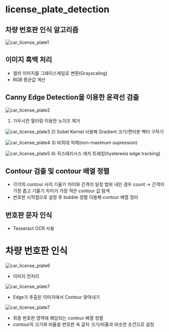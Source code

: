# license_plate_detection


## 차량 번호판 인식 알고리즘
![car_license_plate1][pic1]



## 이미지 흑백 처리
 - 컬러 이미지를 그레이스케일로 변환(Grayscaling)
 -  RGB 평균값 계산

## Canny Edge Detection을 이용한 윤곽선 검출

![car_license_plate2][pic2]

1) 가우시안 필터링 이용한 노이즈 제거

![car_license_plate3][pic3]
2) Sobel Kernel 사용해 Gradient 크기/편미분 벡터 구하기

![car_license_plate4][pic4]
3) 비최대 억제(non-maximum supression)

![car_license_plate5][pic5]
4) 히스테리시스 에지 트래킹(hysteresis edge tracking)


## Contour 검출 및 contour 배열 정렬

- 각각의 contour 사이 기울기 차이와 간격이 일정 범위 내인 경우 count -> 간격이 가장 좁고 기울기 차이가 가장 적은 contour 값 탐색
- 번호판 시작점으로 설정 후 bubble 정렬 이용해 contour 배열 정리

## 번호판 문자 인식

- Tesseract OCR 사용

# 차량 번호판 인식

![car_license_plate6][pic6]
- 이미지 전처리

![car_license_plate7][pic7]
- Edge가 추출된 이미지에서 Contour 찾아내기

![car_license_plate7][pic8]
- 최종 번호판 영역에 해당되는 contour 배열 정렬
- contour의 크기와 비율을 번호판 속 글자 크기/비율과 비슷한 조건으로 설정




[pic1]: https://user-images.githubusercontent.com/74947395/165599991-a911aa13-2bd4-44e9-b07e-9e250b60bf47.png
[pic2]: https://user-images.githubusercontent.com/74947395/165599987-faf5a444-29e3-47f0-9d70-eb7dfd01c573.png
[pic3]: https://user-images.githubusercontent.com/74947395/165599982-4b3fddbd-28e2-4022-bce5-5846339e3534.png
[pic4]: https://user-images.githubusercontent.com/74947395/165599972-3c013dbb-3265-4705-a348-ae40a075edce.png
[pic5]: https://user-images.githubusercontent.com/74947395/165600008-191105af-cd29-4170-afa0-297ed293b535.png
[pic6]: https://user-images.githubusercontent.com/74947395/165600007-495ed062-1b4e-427c-9e7d-3719858f3472.png
[pic7]: https://user-images.githubusercontent.com/74947395/165600004-1d1efcd6-b2d8-488c-9ebe-d1261d7f09dd.png
[pic8]: https://user-images.githubusercontent.com/74947395/165599994-37c2202b-50a8-4e76-ab15-2ad49154dca9.png
